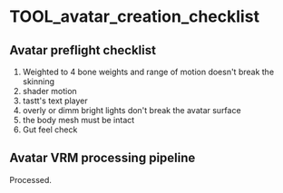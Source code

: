 # TOOL_avatar_creation_checklist

## Avatar preflight checklist

1. Weighted to 4 bone weights and range of motion doesn't break the skinning
1. shader motion
1. tastt's text player
1. overly or dimm bright lights don't break the avatar surface
2. the body mesh must be intact
1. Gut feel check

## Avatar VRM processing pipeline

Processed.
